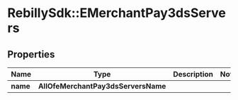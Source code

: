 # RebillySdk::EMerchantPay3dsServers

## Properties
Name | Type | Description | Notes
------------ | ------------- | ------------- | -------------
**name** | **AllOfeMerchantPay3dsServersName** |  | 

